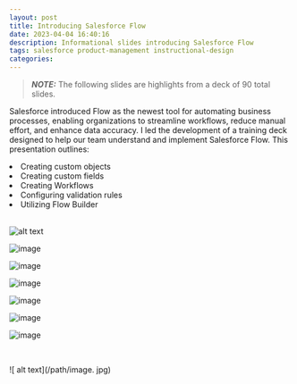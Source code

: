 ```yaml
---
layout: post
title: Introducing Salesforce Flow
date: 2023-04-04 16:40:16
description: Informational slides introducing Salesforce Flow
tags: salesforce product-management instructional-design
categories:
---
```

> **_NOTE:_**  The following slides are highlights from a deck of 90 total slides.

Salesforce introduced Flow as the newest tool for automating business processes, enabling organizations to streamline workflows, reduce manual effort, and enhance data accuracy. I led the development of a training deck designed to help our team understand and implement Salesforce Flow. This presentation outlines:

<li>Creating custom objects</li>
<li>Creating custom fields</li>
<li>Creating Workflows</li>
<li>Configuring validation rules</li>
<li>Utilizing Flow Builder</li>

<br>

![alt text](img/11.png)

![image](12.png)

![image](13.png)

![image](14.png)

![image](15.png)

![image](16.png)

![image](17.png)

<br>

![ alt text](/path/image. jpg)